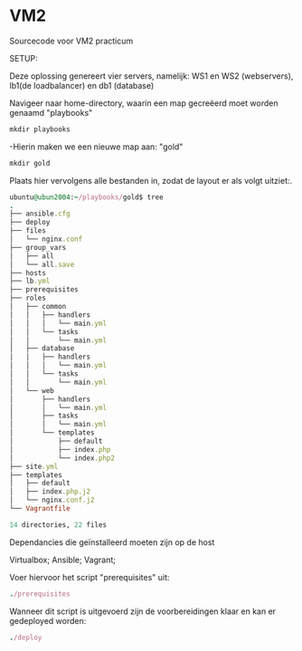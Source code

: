 # VM2
Sourcecode voor VM2 practicum

SETUP:

Deze oplossing genereert vier servers, namelijk: WS1 en WS2 (webservers), lb1(de loadbalancer) en db1 (database)

Navigeer naar home-directory, waarin een map gecreëerd moet worden genaamd "playbooks"
```ruby
mkdir playbooks
```
-Hierin maken we een nieuwe map aan: "gold"
```ruby
mkdir gold
```
Plaats hier vervolgens alle bestanden in, zodat de layout er als volgt uitziet:.
```ruby
ubuntu@ubun2004:~/playbooks/gold$ tree
.
├── ansible.cfg
├── deploy
├── files
│   └── nginx.conf
├── group_vars
│   ├── all
│   └── all.save
├── hosts
├── lb.yml
├── prerequisites
├── roles
│   ├── common
│   │   ├── handlers
│   │   │   └── main.yml
│   │   └── tasks
│   │       └── main.yml
│   ├── database
│   │   ├── handlers
│   │   │   └── main.yml
│   │   └── tasks
│   │       └── main.yml
│   └── web
│       ├── handlers
│       │   └── main.yml
│       ├── tasks
│       │   └── main.yml
│       └── templates
│           ├── default
│           ├── index.php
│           └── index.php2
├── site.yml
├── templates
│   ├── default
│   ├── index.php.j2
│   └── nginx.conf.j2
└── Vagrantfile

14 directories, 22 files
```

Dependancies die geïnstalleerd moeten zijn op de host 

Virtualbox;
Ansible;
Vagrant;

Voer hiervoor het script "prerequisites" uit:
```ruby
./prerequisites
```
Wanneer dit script is uitgevoerd zijn de voorbereidingen klaar en kan er gedeployed worden:
```ruby
./deploy
```
